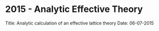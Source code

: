 # 2015 - Analytic Effective Theory

Title: Analytic calculation of an effective lattice theory
Date: 06-07-2015
